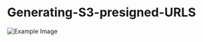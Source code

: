 # Generating-S3-presigned-URLS

![Example Image]([https://github.com/username/repository/blob/main/example.png](https://github.com/mwking0/Generating-S3-presigned-URLS-using-Lambda/blob/main/image.png))
